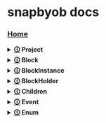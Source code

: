 # snapbyob docs
### [Home](https://github.com/shysolocup/snapbyob/wiki)

<details>

<summary> <b> <a href="https://github.com/shysolocup/snapbyob/wiki/Project">🛈</a> Project </b> </summary>

<br>

> <table> <tr> <td> 
>
> <b> [🛈](https://github.com/shysolocup/snapbyob/wiki/Project.ping()) ping() </b>
>
> </tr> </td> 

> <tr> <td> 
>
> <b> [🛈](https://github.com/shysolocup/snapbyob/wiki/Project.on()) on() </b>
>
> </tr> </td> 

> <tr> <td> 
>
> <b> [🛈](https://github.com/shysolocup/snapbyob/wiki/Project.new()) new() </b>
>
> </tr> </td>

> <tr> <td> 
>
> <b> [🛈](https://github.com/shysolocup/snapbyob/wiki/Project.discretenew()) discretenew() </b>
>
> </tr> </td> 

> </tr> </td> </table>
>
> <table> <tr> <td> 
>
> <b> [🛈](https://github.com/shysolocup/snapbyob/wiki/Project.name) name </b>
>
> </tr> </td> 

> <tr> <td> 
>
> <b> [🛈](https://github.com/shysolocup/snapbyob/wiki/Project.events) events </b>
>
> </tr> </td>

> <tr> <td> 
>
> <b> [🛈](https://github.com/shysolocup/snapbyob/wiki/Project.scripts) scripts </b>
>
> </tr> </td> 

> <tr> <td> 
>
> <b> [🛈](https://github.com/shysolocup/snapbyob/wiki/Project.data) data </b>
>
> </tr> </td> 

> <tr> <td> 
>
> <b> [🛈](https://github.com/shysolocup/snapbyob/wiki/Project.projVer) projVer </b>
>
> </tr> </td> 

> <tr> <td> 
>
> <b> [🛈](https://github.com/shysolocup/snapbyob/wiki/Project.BlockMaker) BlockMaker </b>
>
> </tr> </td> 

> <tr> <td> 
>
> <b> [🛈](https://github.com/shysolocup/snapbyob/wiki/Project.EventHandle) EventHandle </b>
>
> </tr> </td> 

> <tr> <td> 
>
> <b> [🛈](https://github.com/shysolocup/snapbyob/wiki/Project.idcache) idcache </b>
>
> </tr> </td> 

> </tr> </td> </table>
  
<br>

</details>

<details>

<summary> <b> <a href="https://github.com/shysolocup/snapbyob/wiki/Block">🛈</a> Block </b> </summary>

<br>

> <table> <tr> <td> 
>
> <b> [🛈](https://github.com/shysolocup/snapbyob/wiki/Block.placeholder()) placeholder() </b>
>
> </tr> </td> 

> </tr> </td> </table>
>
> <table> <tr> <td> 
>
> <b> [🛈](https://github.com/shysolocup/snapbyob/wiki/Block.project) project </b>
>
> </tr> </td> 

> <tr> <td> 
>
> <b> [🛈](https://github.com/shysolocup/snapbyob/wiki/Block.name) name </b>
>
> </tr> </td>

> <tr> <td> 
>
> <b> [🛈](https://github.com/shysolocup/snapbyob/wiki/Block.category) category </b>
>
> </tr> </td>

> <tr> <td> 
>
> <b> [🛈](https://github.com/shysolocup/snapbyob/wiki/Block.callback) callback </b>
>
> </tr> </td>

> <tr> <td> 
>
> <b> [🛈](https://github.com/shysolocup/snapbyob/wiki/Block.parent) parent </b>
>
> </tr> </td>

> <tr> <td> 
>
> <b> [🛈](https://github.com/shysolocup/snapbyob/wiki/Block.id) id </b>
>
> </tr> </td>

> <tr> <td> 
>
> <b> [🛈](https://github.com/shysolocup/snapbyob/wiki/Block.args) args </b>
>
> </tr> </td> 

> <tr> <td> 
>
> <b> [🛈](https://github.com/shysolocup/snapbyob/wiki/Block.kwargs) kwargs </b>
>
> </tr> </td> 

> </tr> </td> </table>
  
<br>

</details>

<details>

<summary> <b> <a href="https://github.com/shysolocup/snapbyob/wiki/BlockInstance">🛈</a> BlockInstance </b> </summary>

<br>

> <table> <tr> <td> 
>
> <b> [🛈](https://github.com/shysolocup/snapbyob/wiki/BlockInstance.placeholder()) placeholder() </b>
>
> </tr> </td> 

> </tr> </td> </table>
>
> <table> <tr> <td> 
>
> <b> [🛈](https://github.com/shysolocup/snapbyob/wiki/BlockInstance.project) project </b>
>
> </tr> </td> 

> <tr> <td> 
>
> <b> [🛈](https://github.com/shysolocup/snapbyob/wiki/BlockInstance.name) name </b>
>
> </tr> </td>

> <tr> <td> 
>
> <b> [🛈](https://github.com/shysolocup/snapbyob/wiki/BlockInstance.category) category </b>
>
> </tr> </td>

> <tr> <td> 
>
> <b> [🛈](https://github.com/shysolocup/snapbyob/wiki/BlockInstance.callback) callback </b>
>
> </tr> </td>

> <tr> <td> 
>
> <b> [🛈](https://github.com/shysolocup/snapbyob/wiki/BlockInstance.parent) parent </b>
>
> </tr> </td>

> <tr> <td> 
>
> <b> [🛈](https://github.com/shysolocup/snapbyob/wiki/BlockInstance.id) id </b>
>
> </tr> </td>

> <tr> <td> 
>
> <b> [🛈](https://github.com/shysolocup/snapbyob/wiki/BlockInstance.blockId) blockId </b>
>
> </tr> </td>

> <tr> <td> 
>
> <b> [🛈](https://github.com/shysolocup/snapbyob/wiki/BlockInstance.args) args </b>
>
> </tr> </td> 

> <tr> <td> 
>
> <b> [🛈](https://github.com/shysolocup/snapbyob/wiki/BlockInstance.kwargs) kwargs </b>
>
> </tr> </td> 

> </tr> </td> </table>
  
<br>

</details>

<details>

<summary> <b> <a href="https://github.com/shysolocup/snapbyob/wiki/BlockHolder">🛈</a> BlockHolder </b> </summary>

<br>

> <table> <tr> <td> 
>
> <b> [🛈](https://github.com/shysolocup/snapbyob/wiki/BlockHolder.insert()) insert() </b>
>
> </tr> </td> 

> <tr> <td> 
>
> <b> [🛈](https://github.com/shysolocup/snapbyob/wiki/BlockHolder.insertGroup()) insertGroup() </b>
>
> </tr> </td> 

> </tr> </td> </table>
>
> <table> <tr> <td> 
>
> <b> [🛈](https://github.com/shysolocup/snapbyob/wiki/BlockInstance.children) children </b>
>
> </tr> </td> 

> </tr> </td> </table>
  
<br>

</details>

<details>

<summary> <b> <a href="https://github.com/shysolocup/snapbyob/wiki/Children">🛈</a> Children </b> </summary>

<br>

> <table> <tr> <td> 
>
> <b> [🛈](https://github.com/shysolocup/snapbyob/wiki/Children.getByName()) getByName() </b>
>
> </tr> </td> 

> <tr> <td> 
>
> <b> [🛈](https://github.com/shysolocup/snapbyob/wiki/Children.getById()) getById() </b>
>
> </tr> </td> 

> <tr> <td> 
>
> <b> [🛈](https://github.com/shysolocup/snapbyob/wiki/Children.set()) set() </b>
>
> </tr> </td> 

> <tr> <td> 
>
> <b> [🛈](https://github.com/shysolocup/snapbyob/wiki/Children.new()) new() </b>
>
> </tr> </td> 

> </tr> </td> </table>
>
> <table> <tr> <td> 
>
> <b> [🛈](https://github.com/shysolocup/snapbyob/wiki/Children.list) list </b>
>
> </tr> </td> 

> <tr> <td> 
>
> <b> [🛈](https://github.com/shysolocup/snapbyob/wiki/Children.first) first </b>
>
> </tr> </td> 

> <tr> <td> 
>
> <b> [🛈](https://github.com/shysolocup/snapbyob/wiki/Children.last) last </b>
>
> </tr> </td> 

> </tr> </td> </table>
  
<br>

</details>

<details>

<summary> <b> <a href="https://github.com/shysolocup/snapbyob/wiki/Event">🛈</a> Event </b> </summary>

<br>

> <table> <tr> <td> 
>
> <b> [🛈](https://github.com/shysolocup/snapbyob/wiki/Event.Listen()) Listen() </b>
>
> </tr> </td> 

> <tr> <td> 
>
> <b> [🛈](https://github.com/shysolocup/snapbyob/wiki/Event.Fire()) Fire() </b>
>
> </tr> </td> 

> <tr> <td> 
>
> <b> [🛈](https://github.com/shysolocup/snapbyob/wiki/Event.FireSync()) FireSync() </b>
>
> </tr> </td>

> </tr> </td> </table>
>
> <table> <tr> <td> 
>
> <b> [🛈](https://github.com/shysolocup/snapbyob/wiki/Event.name) name </b>
>
> </tr> </td> 

> <tr> <td> 
>
> <b> [🛈](https://github.com/shysolocup/snapbyob/wiki/Event.category) category </b>
>
> </tr> </td> 

> <tr> <td> 
>
> <b> [🛈](https://github.com/shysolocup/snapbyob/wiki/Event.parent) parent </b>
>
> </tr> </td> 

> <tr> <td> 
>
> <b> [🛈](https://github.com/shysolocup/snapbyob/wiki/Event.id) id </b>
>
> </tr> </td> 

> <tr> <td> 
>
> <b> [🛈](https://github.com/shysolocup/snapbyob/wiki/Event.listeners) listeners </b>
>
> </tr> </td> 

> <tr> <td> 
>
> <b> [🛈](https://github.com/shysolocup/snapbyob/wiki/Event.project) project </b>
>
> </tr> </td> 

> <tr> <td> 
>
> <b> [🛈](https://github.com/shysolocup/snapbyob/wiki/Event.args) args </b>
>
> </tr> </td> 

> <tr> <td> 
>
> <b> [🛈](https://github.com/shysolocup/snapbyob/wiki/Event.kwargs) kwargs </b>
>
> </tr> </td> 

> </tr> </td> </table>
  
<br>

</details>

<details>

<summary> <b> <a href="https://github.com/shysolocup/snapbyob/wiki/Enum">🛈</a> Enum </b> </summary>

<br>

> <table> <tr> <td> 
>
> <b> [🛈](https://github.com/shysolocup/snapbyob/wiki/Enum.placeholder()) placeholder() </b>
>
> </tr> </td> 

> </tr> </td> </table>
>
> <table> <tr> <td> 
>
> <b> [🛈](https://github.com/shysolocup/snapbyob/wiki/Enum.keycode) keycode </b>
>
> </tr> </td> 

> <tr> <td> 
>
> <b> [🛈](https://github.com/shysolocup/snapbyob/wiki/Enum.mouseInteraction) mouseInteraction </b>
>
> </tr> </td> 

> </tr> </td> </table>
  
<br>

</details>

<br>
